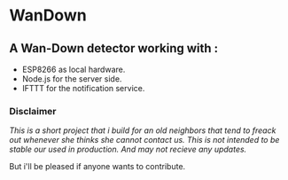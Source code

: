 # WanDown

## A Wan-Down detector working with :
* ESP8266 as local hardware.
* Node.js for the server side.
* IFTTT for the notification service.

### Disclaimer
*This is a short project that i build for an old neighbors that tend to freack out whenever she thinks she cannot contact us. This is not intended to be stable our used in production. And may not recieve any updates.*

But i'll be pleased if anyone wants to contribute.